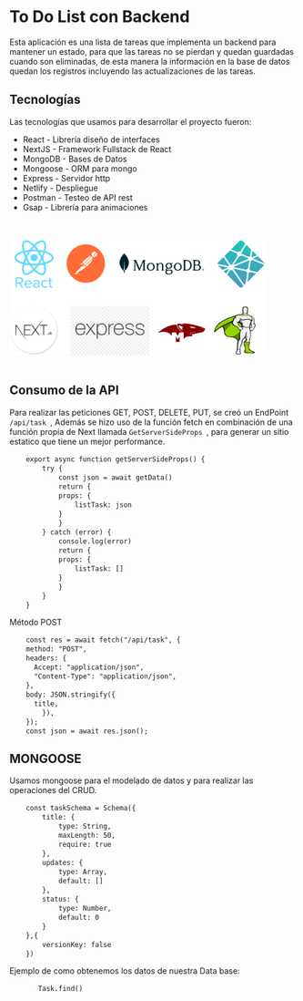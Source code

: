 # To Do List con Backend 


Esta aplicación es una lista de tareas que implementa un backend para mantener un estado, para que las tareas no se pierdan y quedan guardadas cuando son eliminadas, de esta manera la información en la base de datos quedan los registros incluyendo las actualizaciones de las tareas.


## Tecnologías


Las tecnologías que usamos para desarrollar el proyecto fueron:


- React - Librería diseño de interfaces
- NextJS - Framework Fullstack de React
- MongoDB - Bases de Datos
- Mongoose - ORM para mongo
- Express - Servidor http
- Netlify - Despliegue
- Postman - Testeo de API rest
- Gsap  - Librería para animaciones 



<br/>
<br/>

<img src='./public/img/tecnologias.png' width='450px'/>

<br/>
<br/>

## Consumo de la API

Para realizar las peticiones GET, POST, DELETE, PUT, se creó un EndPoint <code>/api/task </code>, Además se hizo uso de la función fetch en combinación de una función propia de Next llamada <code>GetServerSideProps </code>, para generar un sitio estatico que tiene un mejor performance.


        export async function getServerSideProps() {
            try {
                const json = await getData()
                return {
                props: {
                    listTask: json
                }
                }
            } catch (error) {
                console.log(error)
                return {
                props: {
                    listTask: []
                }
                }
            }
        }



Método POST

        const res = await fetch("/api/task", {
        method: "POST",
        headers: {
          Accept: "application/json",
          "Content-Type": "application/json",
        },
        body: JSON.stringify({
          title,
            }),
        });
        const json = await res.json();


## MONGOOSE

Usamos mongoose para el modelado de datos y para realizar las operaciones del CRUD.


        const taskSchema = Schema({
            title: {
                type: String,
                maxLength: 50,
                require: true
            },
            updates: {
                type: Array,
                default: []
            },
            status: {
                type: Number,
                default: 0
            }
        },{
            versionKey: false
        })




 Ejemplo de como obtenemos los datos de nuestra Data base: 


           Task.find()
